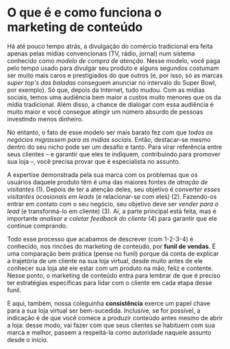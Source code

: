 # O que é e como funciona o marketing de conteúdo

Há até pouco tempo atrás, a divulgação do comércio tradicional era feita apenas pelas mídias convencionais (TV, rádio, jornal) num sistema conhecido como *modelo de compra de atenção*. Nesse modelo, você paga pelo tempo usado para divulgar seu produto e alguns segundos costumam ser muito mais caros e prestigiados do que outros (e, por isso, só as marcas *super top's das baladas* conseguem anunciar no intervalo do Super Bowl, por exemplo).
Só que, depois da Internet, tudo mudou. Com as mídias sociais, temos uma audiência bem maior a custos muito menores que os da mídia tradicional. Além disso, a chance de dialogar com essa audiência é muito maior e você consegue atingir um número absurdo de pessoas investindo menos dinheiro.

No entanto, o fato de esse modelo ser mais barato fez com que *todos os negócios migrassem para as mídias sociais*. Então, destacar-se mesmo dentro do seu nicho pode ser um desafio e tanto. Para virar referência entre seus clientes – e garantir que eles te indiquem, contribuindo para promover sua loja –, você precisa provar que é especialista no assunto.

A expertise demonstrada pela sua marca com os problemas que os usuários daquele produto têm é uma das maiores fontes de *atração de visitantes* (1). Depois de ter a atenção deles, seu objetivo é *converter esses visitantes ocasionais em leads* (e relacionar-se com eles) (2). Fazendo-os entrar em contato com o seu negócio, seu objetivo deve ser *vender para o lead* (e transformá-lo em cliente) (3). Aí, a parte principal está feita, mas é importante *analisar e coletar feedback do cliente* (4) para garantir que ele continue comprando.

Todo esse processo que acabamos de descrever (com 1-2-3-4) é conhecido, nos rincões do marketing de conteúdo, por **funil de vendas**. É uma comparação bem prática (pense no funil) porque dá conta de explicar a trajetória de um cliente na sua loja virtual, desde muito antes de ele conhecer sua loja até ele estar com um produto na mão, feliz e contente. Nesse ponto, o marketing de conteúdo entra para lembrar de que é preciso ter estratégias específicas para lidar com o cliente em cada etapa desse funil.

E aqui, também, nossa coleguinha **consistência** exerce um papel chave para a sua loja virtual ser bem-sucedida. Inclusive, se for possível, a indicação é de que você comece a produzir conteúdo antes mesmo de abrir a loja: desse modo, vai fazer com que seus clientes se habituem com sua marca e melhor, passem a respeitá-la como autoridade naquele assunto desde o início.
